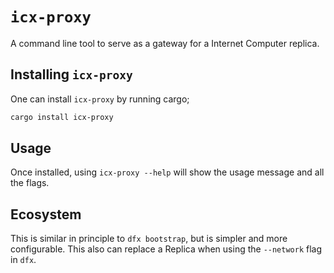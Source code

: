 # `icx-proxy`
A command line tool to serve as a gateway for a Internet Computer replica.

## Installing `icx-proxy`
One can install `icx-proxy` by running cargo;

```bash
cargo install icx-proxy
```

## Usage
Once installed, using `icx-proxy --help` will show the usage message and all the flags.

## Ecosystem
This is similar in principle to `dfx bootstrap`, but is simpler and more configurable. This also can replace a Replica when using the `--network` flag in `dfx`.
